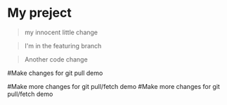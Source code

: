 # My preject

> my innocent little change

> I'm in the featuring branch

> Another code change

#Make changes for git pull demo

#Make more changes for git pull/fetch demo
#Make more changes for git pull/fetch demo

